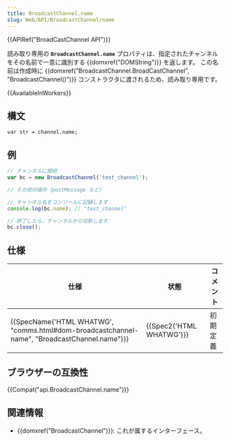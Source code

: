 ```yaml
---
title: BroadcastChannel.name
slug: Web/API/BroadcastChannel/name
---
```


{{APIRef("BroadCastChannel API")}}

読み取り専用の **`BroadcastChannel.name`** プロパティは、指定されたチャンネルをその名前で一意に識別する {{domxref("DOMString")}} を返します。 この名前は作成時に {{domxref("BroadcastChannel.BroadCastChannel", "BroadcastChannel()")}} コンストラクタに渡されるため、読み取り専用です。

{{AvailableInWorkers}}

## 構文

```
var str = channel.name;
```

## 例

```js
// チャンネルに接続
var bc = new BroadcastChannel('test_channel');

// その他の操作（postMessage など）

// チャンネル名をコンソールに記録します
console.log(bc.name); // "test_channel"

// 終了したら、チャンネルから切断します
bc.close();
```

## 仕様

| 仕様                                                                                                                         | 状態                             | コメント |
| ---------------------------------------------------------------------------------------------------------------------------- | -------------------------------- | -------- |
| {{SpecName('HTML WHATWG', "comms.html#dom-broadcastchannel-name", "BroadcastChannel.name")}} | {{Spec2('HTML WHATWG')}} | 初期定義 |

## ブラウザーの互換性

{{Compat("api.BroadcastChannel.name")}}

## 関連情報

- {{domxref("BroadcastChannel")}}: これが属するインターフェース。
